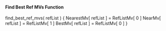 #### Find Best Ref MVs Function

<div class="syntax">
find_best_ref_mvs( refList ) {
    NearestMv[ refList ] = RefListMv[ 0 ]
    NearMv[ refList ] = RefListMv[ 1 ]
    BestMv[ refList ] = RefListMv[ 0 ]
}
</div>

